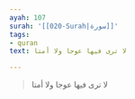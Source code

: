 ```yaml
---
ayah: 107
surah: '[[020-Surah|سورة]]'
tags:
- quran
text: لا ترى فيها عوجا ولا أمتا

---
```

> لا ترى فيها عوجا ولا أمتا

